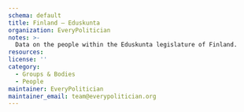 ```yaml
---
schema: default
title: Finland — Eduskunta
organization: EveryPolitician
notes: >-
  Data on the people within the Eduskunta legislature of Finland.
resources:
license: ''
category:
  - Groups & Bodies
  - People
maintainer: EveryPolitician
maintainer_email: team@everypolitician.org
---
```

